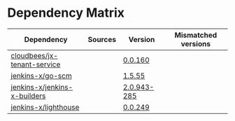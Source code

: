# Dependency Matrix

Dependency | Sources | Version | Mismatched versions
---------- | ------- | ------- | -------------------
[cloudbees/jx-tenant-service](https://github.com/cloudbees/jx-tenant-service) |  | [0.0.160](https://github.com/cloudbees/jx-tenant-service/releases/tag/v0.0.160) | 
[jenkins-x/go-scm](https://github.com/jenkins-x/go-scm) |  | [1.5.55]() | 
[jenkins-x/jenkins-x-builders](https://github.com/jenkins-x/jenkins-x-builders) |  | [2.0.943-285]() | 
[jenkins-x/lighthouse](https://github.com/jenkins-x/lighthouse) |  | [0.0.249]() | 

